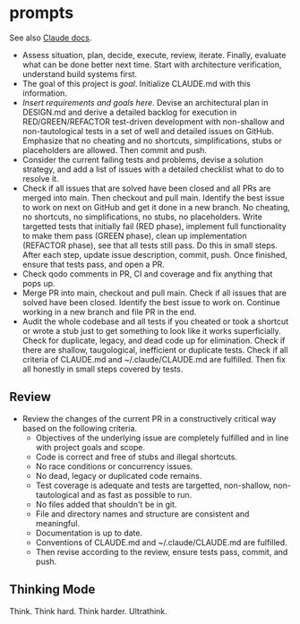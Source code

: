 # prompts

See also [Claude docs](https://docs.anthropic.com/en/docs/claude-code/common-workflows).

* Assess situation, plan, decide, execute, review, iterate. Finally, evaluate what can be done better next time. Start with architecture verification, understand build systems first.
* The goal of this project is *goal*. Initialize CLAUDE.md with this information.
* *Insert requirements and goals here*. Devise an architectural plan in DESIGN.md and derive a detailed backlog for execution in RED/GREEN/REFACTOR test-driven development with non-shallow and non-tautological tests in a set of well and detailed issues on GitHub. Emphasize that no cheating and no shortcuts, simplifications, stubs or placeholders are allowed. Then commit and push.
* Consider the current failing tests and problems, devise a solution strategy, and add a list of issues with a detailed checklist what to do to resolve it.
* Check if all issues that are solved have been closed and all PRs are merged into main. Then checkout and pull main. Identify the best issue to work on next on GitHub and get it done in a new branch. No cheating, no shortcuts, no simplifications, no stubs, no placeholders. Write targetted tests that initially fail (RED phase), implement full functionality to make them pass (GREEN phase), clean up implementation (REFACTOR phase), see that all tests still pass. Do this in small steps. After each step, update issue description, commit, push. Once finished, ensure that tests pass, and open a PR.
* Check qodo comments in PR, CI and coverage and fix anything that pops up.
* Merge PR into main, checkout and pull main. Check if all issues that are solved have been closed. Identify the best issue to work on. Continue working in a new branch and file PR in the end.
* Audit the whole codebase and all tests if you cheated or took a shortcut or wrote a stub just to get something to look like it works superficially. Check for duplicate, legacy, and dead code up for elimination. Check if there are shallow, taugological, inefficient or duplicate tests. Check if all criteria of CLAUDE.md and ~/.claude/CLAUDE.md are fulfilled. Then fix all honestly in small steps covered by tests.

## Review
* Review the changes of the current PR in a constructively critical way based on the following criteria.
  - Objectives of the underlying issue are completely fulfilled and in line with project goals and scope.
  - Code is correct and free of stubs and illegal shortcuts.
  - No race conditions or concurrency issues.
  - No dead, legacy or duplicated code remains.
  - Test coverage is adequate and tests are targetted, non-shallow, non-tautological and as fast as possible to run.
  - No files added that shouldn't be in git. 
  - File and directory names and structure are consistent and meaningful.
  - Documentation is up to date. 
  - Conventions of CLAUDE.md and ~/.claude/CLAUDE.md are fulfilled.
  - Then revise according to the review, ensure tests pass, commit, and push.

## Thinking Mode

Think. Think hard. Think harder. Ultrathink.

